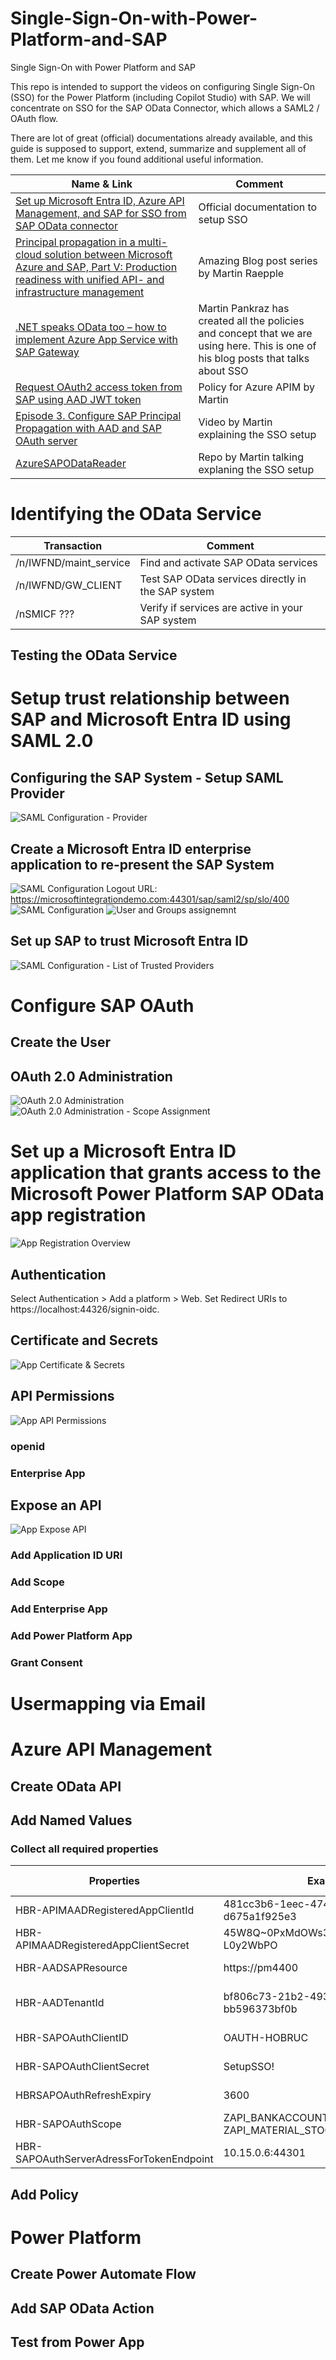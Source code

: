 # Single-Sign-On-with-Power-Platform-and-SAP
Single Sign-On with Power Platform and SAP 

This repo is intended to support the videos on configuring Single Sign-On (SSO) for the Power Platform (including Copilot Studio) with SAP. We will concentrate on SSO for the SAP OData Connector, which allows a SAML2 / OAuth flow.

There are lot of great (official) documentations already available, and this guide is supposed to support, extend, summarize and supplement all of them. Let me know if you found additional useful information. 

| Name & Link | Comment |
|----------|----------|
| [Set up Microsoft Entra ID, Azure API Management, and SAP for SSO from SAP OData connector](https://learn.microsoft.com/en-us/power-platform/sap/connect/entra-id-apim-oauth) | Official documentation to setup SSO |
| [Principal propagation in a multi-cloud solution between Microsoft Azure and SAP, Part V: Production readiness with unified API- and infrastructure management](https://community.sap.com/t5/technology-blogs-by-members/principal-propagation-in-a-multi-cloud-solution-between-microsoft-azure-and/ba-p/13544042) | Amazing Blog post series by Martin Raepple |
| [.NET speaks OData too – how to implement Azure App Service with SAP Gateway](https://community.sap.com/t5/enterprise-resource-planning-blogs-by-members/net-speaks-odata-too-how-to-implement-azure-app-service-with-sap-gateway/ba-p/13493577)  | Martin Pankraz has created all the policies and concept that we are using here. This is one of his blog posts that talks about SSO |
| [Request OAuth2 access token from SAP using AAD JWT token](https://github.com/Azure/api-management-policy-snippets/blob/master/examples/Request%20OAuth2%20access%20token%20from%20SAP%20using%20AAD%20JWT%20token.xml) | Policy for Azure APIM by Martin |
| [Episode 3.​ Configure SAP Principal Propagation with AAD and SAP OAuth server](https://www.youtube.com/watch?v=agd0ygiO1Lg&list=PLvqyDwoCkBXZ85LoFrNWv9Mj88TiDAc4g&index=5) | Video by Martin explaining the SSO setup | 
| [AzureSAPODataReader](https://github.com/MartinPankraz/AzureSAPODataReader?tab=readme-ov-file) | Repo by Martin talking explaning the SSO setup | 

# Identifying the OData Service
| Transaction | Comment |
|----------|----------|
| /n/IWFND/maint_service | Find and activate SAP OData services |
| /n/IWFND/GW_CLIENT | Test SAP OData services directly in the SAP system |
| /nSMICF ??? | Verify if services are active in your SAP system |


## Testing the OData Service

# Setup trust relationship between SAP and Microsoft Entra ID using SAML 2.0
## Configuring the SAP System - Setup SAML Provider
![SAML Configuration - Provider](images/SAP-SAML2-Providername.jpg)

## Create a Microsoft Entra ID enterprise application to re-present the SAP System
![SAML Configuration](images/EA-SAMLConfiguration1.jpg)
Logout URL: https://microsoftintegrationdemo.com:44301/sap/saml2/sp/slo/400
![SAML Configuration](images/EA-SAML-Overview.jpg)
![User and Groups assignemnt](images/EA-UsersAndGroups.jpg)
## Set up SAP to trust Microsoft Entra ID
![SAML Configuration - List of Trusted Providers](images/SAP-SAML2-OAuth.jpg)

# Configure SAP OAuth
## Create the User
## OAuth 2.0 Administration
![OAuth 2.0 Administration](images/SAP-OAuth-1.jpg)
![OAuth 2.0 Administration - Scope Assignment](images/SAP-OAuth-2.jpg)


# Set up a Microsoft Entra ID application that grants access to the Microsoft Power Platform SAP OData app registration
![App Registration Overview](images/AR-Overview.jpg)
## Authentication
Select Authentication > Add a platform > Web.
Set Redirect URIs to https://localhost:44326/signin-oidc.

## Certificate and Secrets
![App Certificate & Secrets](images/AR-Certificate+Secrets.jpg)

## API Permissions
![App API Permissions](images/AR-APIPermissions.jpg)
### openid
### Enterprise App 
## Expose an API
![App Expose API](images/AR-ExposeAPI.jpg)
### Add Application ID URI
### Add Scope
### Add Enterprise App
### Add Power Platform App
### Grant Consent

# Usermapping via Email

# Azure API Management
## Create OData API
## Add Named Values
### Collect all required properties
| Properties | Example | How to get there? | Screenshot | 
|----------|----------|----------|----------|
| HBR-APIMAADRegisteredAppClientId | 481cc3b6-1eec-474d-82b6-d675a1f925e3 | [Registered App](https://portal.azure.com/#view/Microsoft_AAD_IAM/ActiveDirectoryMenuBlade/~/RegisteredApps) | ![HBR-APIMAADRegisteredAppClientId]() | 
| HBR-APIMAADRegisteredAppClientSecret | 45W8Q~0PxMdOWs3oMlEdXIOY1uHYcb6-L0y2WbPO | [Registered App](https://portal.azure.com/#view/Microsoft_AAD_IAM/ActiveDirectoryMenuBlade/~/RegisteredApps)  |![HBR-APIMAADRegisteredAppClientSecret]() | 
| HBR-AADSAPResource | https://pm4400 | Transaction SAML2 | ![HBR-AADSAPResource]() | 
| HBR-AADTenantId | bf806c73-21b2-493e-842a-bb596373bf0b | [Azure Portal Overview](https://portal.azure.com/#view/Microsoft_AAD_IAM/ActiveDirectoryMenuBlade/~/Overview) | ![HBR-AADTenantId]() | 
| HBR-SAPOAuthClientID | OAUTH-HOBRUC | Transaction SOAUTH2 | ![HBR-SAPOAuthClientID]() | 
| HBR-SAPOAuthClientSecret | SetupSSO! | Transaction SU01 | ![HBR-SAPOAuthClientSecret]() | 
| HBRSAPOAuthRefreshExpiry | 3600 | Transaction SAML2 | ![HBRSAPOAuthRefreshExpiry]() | 
| HBR-SAPOAuthScope | ZAPI_BANKACCOUNT_SRV_0001 ZAPI_MATERIAL_STOCK_SRV_0001 | Transaction SAML2 | ![HBR-SAPOAuthScope]() | 
| HBR-SAPOAuthServerAdressForTokenEndpoint | 10.15.0.6:44301 | Transaction SAML2  | ![HBR-SAPOAuthServerAdressForTokenEndpoint]() | 

        
        		
                
                
                        
                
            
        
        
        
                

## Add Policy

# Power Platform
## Create Power Automate Flow
## Add SAP OData Action
## Test from Power App




